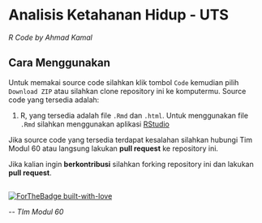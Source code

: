# Analisis Ketahanan Hidup - UTS

*R Code by Ahmad Kamal*

## Cara Menggunakan

Untuk memakai source code silahkan klik tombol `Code` kemudian pilih `Download ZIP` atau silahkan clone repository ini ke komputermu. Source code yang tersedia adalah:
1. R, yang tersedia adalah file `.Rmd` dan `.html`. Untuk menggunakan file `.Rmd` silahkan menggunakan aplikasi [RStudio](https://rstudio.com/)

Jika source code yang tersedia terdapat kesalahan silahkan hubungi Tim Modul 60 atau langsung lakukan **pull request** ke repository ini.

Jika kalian ingin **berkontribusi** silahkan forking repository ini dan lakukan **pull request**.



##
[![ForTheBadge built-with-love](http://ForTheBadge.com/images/badges/built-with-love.svg)](https://www.instagram.com/stis60/) 


*-- TIm Modul 60*